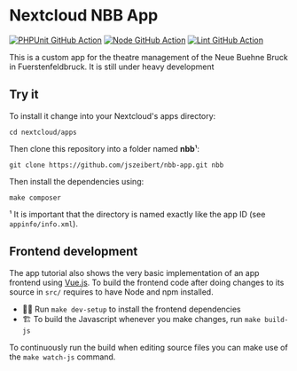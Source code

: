# Nextcloud NBB App

[![PHPUnit GitHub Action](https://github.com/jszeibert/nbb-app/workflows/PHPUnit/badge.svg)](https://github.com/jszeibert/nbb-app/actions?query=workflow%3APHPUnit)
[![Node GitHub Action](https://github.com/jszeibert/nbb-app/workflows/Node/badge.svg)](https://github.com/jszeibert/nbb-app/actions?query=workflow%3ANode)
[![Lint GitHub Action](https://github.com/jszeibert/nbb-app/workflows/Lint/badge.svg)](https://github.com/jszeibert/nbb-app/actions?query=workflow%3ALint)

This is a custom app for the theatre management of the Neue Buehne Bruck in Fuerstenfeldbruck. It is still under heavy development
 
## Try it 
To install it change into your Nextcloud's apps directory:

    cd nextcloud/apps

Then clone this repository into a folder named **nbb**¹:

    git clone https://github.com/jszeibert/nbb-app.git nbb

Then install the dependencies using:

    make composer

¹ It is important that the directory is named exactly like the app ID (see `appinfo/info.xml`).

## Frontend development

The app tutorial also shows the very basic implementation of an app frontend using [Vue.js](https://vuejs.org/). To build the frontend code after doing changes to its source in `src/` requires to have Node and npm installed.

- 👩‍💻 Run `make dev-setup` to install the frontend dependencies
- 🏗 To build the Javascript whenever you make changes, run `make build-js`

To continuously run the build when editing source files you can make use of the `make watch-js` command.
